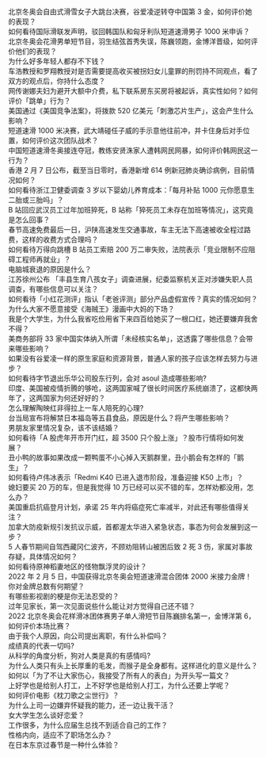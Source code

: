 北京冬奥会自由式滑雪女子大跳台决赛，谷爱凌逆转夺中国第 3 金，如何评价她的表现？  
如何看待国际滑联发声明，驳回韩国队和匈牙利队短道速滑男子 1000 米申诉？  
北京冬奥会花滑男单短节目，羽生结弦首秀失误，陈巍领跑，金博洋晋级，如何评价他们的表现？  
为什么好多年轻人都存不下钱？  
车浩教授和罗翔教授对是否需要提高收买被拐妇女儿童罪的刑罚持不同观点，看了双方的观点后，你持什么态度？  
网传谢娜夫妇为避开大额中介费，私下联系房东买房将被起诉，真实性如何？如何评价「跳单」行为？  
美国通过《美国竞争法案》，将拨款 520 亿美元「刺激芯片生产」，这会产生什么影响？  
短道速滑 1000 米决赛，武大靖碰任子威的手示意他往前冲，并卡住身后对手位置，如何评价这次团队战术？  
中国短道速滑冬奥接连夺冠，教练安贤洙家人遭韩网民网暴，如何评价韩网民这一行为？  
香港 2 月 7 日公布，截至当日零时，香港新增 614 例新冠肺炎确诊病例，目前情况如何？  
如何看待浙江卫健委调查 3 岁以下婴幼儿养育成本：「每月补贴 1000 元你愿意生二胎或三胎吗」？  
B 站回应武汉员工过年加班猝死，B 站称「猝死员工未存在加班等情况」，这究竟是怎么回事？  
春节高速免费最后一日，沪陕高速发生交通事故，车主无法下高速被收全程过路费，这样的收费方式合理吗？  
如何看待万得向跳槽 B 站员工索赔 200 万二审失败，法院表示「竞业限制不应阻碍工程师再就业」？  
电脑城衰退的原因是什么？  
江苏徐州公布 「丰县生育八孩女子」调查进展，纪委监察机关正对涉嫌失职人员调查，有哪些信息可以关注？  
如何看待「小红花测评」指认「老爸评测」部分产品虚假宣传？真实的情况如何？  
为什么大家不愿意接受《海贼王》漫画中大妈的下场？  
我是个大学生，为什么我省吃俭用省下来四百给她买了一根口红，她还要嫌弃我舍不得？  
美商务部将 33 家中国实体纳入所谓「未经核实名单」，这透露了哪些信息？会带来哪些影响？  
如果没有谷爱凌一样的原生家庭和资源背景，普通人家的孩子应该怎样去努力与进步？  
如何看待字节退出乐华公司股东行列，会对 asoul 造成哪些影响?  
印度、美国被疫情折腾的够呛，这两国家喊了很长时间医疗系统崩溃了，这都快两年了，这两国家为何还好好的？  
怎么理解陶映红非得拉上一车人陪死的心理?  
台当局宣布将解禁日本福岛等五县食品，原因是什么？将产生哪些影响？  
男朋友家里情况复杂，该不该结婚？  
如何看待「A 股虎年开市开门红，超 3500 只个股上涨」？股市行情将如何发展？  
丑小鸭的故事如果改成一颗鸭蛋不小心掉入天鹅群里，丑小鹅会有怎样的「鹅生」？  
如何看待卢伟冰表示「Redmi K40 已进入退市阶段，准备迎接 K50 上市」？  
媳妇要买 20 万的车，但是我觉得 10 万已经可以买不错的车，怎样劝都没用，怎么办？  
美国重启抗癌登月计划，承诺 25 年内将癌症死亡率减半，对此还有哪些值得关注？  
加拿大防疫新规引发抗议示威，首都渥太华进入紧急状态，事态为何会发展到这一步？  
5 人春节期间自驾西藏冈仁波齐，不顾劝阻转山被困后致 2 死 3 伤，家属对事故存疑，具体情况如何？  
如何看待原神稻妻地区的怪物飘浮灵的设计？  
2022 年 2 月 5 日，中国获得北京冬奥会短道速滑混合团体 2000 米接力金牌！你对金牌总数有何期望？  
有哪些影视剧的梗是你无法忍受的？  
过年见家长，第一次见面说些什么能让对方觉得自己还不错？  
2022 北京冬奥会花样滑冰团体赛男子单人滑短节目陈巍排名第一，金博洋第 6，如何评价本场比赛？  
由于我个人原因，向公司提出离职，有什么补偿吗？  
成绩真的代表一切吗?  
从科学的角度分析，狗对人类是真的有感情吗?  
为什么人类只有头上长厚重的毛发，而猴子是全身都有。这样进化的意义是什么？  
如何以「为了不让大家伤心，我接受了所有人的表白」为开头写一篇文？  
上好学也是给别人打工，上不好学也是给别人打工，为什么还要上学呢？  
如何评价电影《枕刀歌之尘世行》？  
为什么上司一边嫌弃怀疑我的能力，还一边让我干活？  
女大学生怎么谈好恋爱？  
工作很多，为什么应届生总找不到适合自己的工作？  
性格内向，适应不了职场怎么办？  
在日本东京过春节是一种什么体验？  
